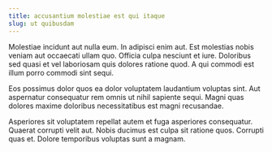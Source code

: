 ```yaml
---
title: accusantium molestiae est qui itaque
slug: ut quibusdam
---
```


Molestiae incidunt aut nulla eum. In adipisci enim aut. Est molestias nobis veniam aut occaecati ullam quo. Officia culpa nesciunt et iure. Doloribus sed quasi et vel laboriosam quis dolores ratione quod. A qui commodi est illum porro commodi sint sequi.

Eos possimus dolor quos ea dolor voluptatem laudantium voluptas sint. Aut aspernatur consequatur rem omnis ut nihil sapiente sequi. Magni quas dolores maxime doloribus necessitatibus est magni recusandae.

Asperiores sit voluptatem repellat autem et fuga asperiores consequatur. Quaerat corrupti velit aut. Nobis ducimus est culpa sit ratione quos. Corrupti quas et. Dolore temporibus voluptas sunt a magnam.
